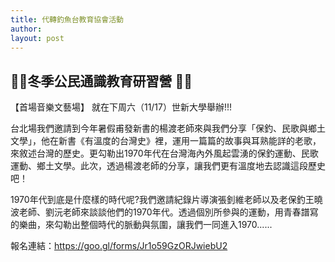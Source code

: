 ```yaml
---
title: 代轉釣魚台教育協會活動
author: 
layout: post
---
```


## 📣📣冬季公民通識教育研習營 📣📣

【首場音樂文藝場】 就在下周六（11/17）世新大學舉辦!!!

台北場我們邀請到今年暑假甫發新書的楊渡老師來與我們分享「保釣、民歌與鄉土文學」，他在新書《有溫度的台灣史》裡，運用一篇篇的故事與耳熟能詳的老歌，來敘述台灣的歷史。更勾勒出1970年代在台灣海內外風起雲湧的保釣運動、民歌運動、鄉土文學。此次，透過楊渡老師的分享，讓我們更有溫度地去認識這段歷史吧！

1970年代到底是什麼樣的時代呢?我們邀請紀錄片導演張釗維老師以及老保釣王曉波老師、劉沅老師來談談他們的1970年代。透過個別所參與的運動，用青春譜寫的樂曲，來勾勒出整個時代的脈動與氛圍，讓我們一同進入1970......

報名連結：https://goo.gl/forms/Jr1o59GzORJwiebU2

<span class="image"><img src="{{ 'assets/images/diaoyutai.jpg' | relative_url }}" alt="" /></span>
